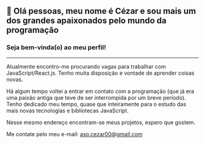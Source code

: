 ## 👋 Olá pessoas, meu nome é Cézar e sou mais um dos grandes apaixonados pelo mundo da programação
### Seja bem-vinda(o) ao meu perfil!
-------

Atualmente encontro-me procurando vagas para trabalhar com JavaScript/React.js.
Tenho muita disposição e vontade de aprender coisas novas.

Há algum tempo voltei a entrar em contato com a programação (que já era uma paixão antiga que teve de ser interrompida por um breve período). Tenho dedicado meu tempo, quase que inteiramente para o estudo das mais novas tecnologias e bibliotecas JavaScript.

Nesse mesmo endereço encontram-se meus projetos, espero que gostem.

Me contate pelo meu e-mail: aso.cezar00@gmail.com

<!---
ASOCezar/ASOCezar is a ✨ special ✨ repository because its `README.md` (this file) appears on your GitHub profile.
You can click the Preview link to take a look at your changes.
--->
